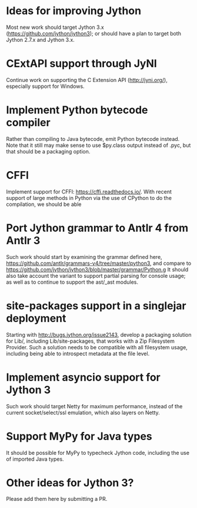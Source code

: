 # Ideas for improving Jython

Most new work should target Jython 3.x
(https://github.com/jython/jython3); or should have a plan to target
both Jython 2.7.x and Jython 3.x.

# CExtAPI support through JyNI

Continue work on supporting the C Extension API (http://jyni.org/),
especially support for Windows.

# Implement Python bytecode compiler

Rather than compiling to Java bytecode, emit Python bytecode
instead. Note that it still may make sense to use $py.class output
instead of .pyc, but that should be a packaging option.

# CFFI

Implement support for CFFI: https://cffi.readthedocs.io/. With recent
support of large methods in Python via the use of CPython to do the
compilation, we should be able

# Port Jython grammar to Antlr 4 from Antlr 3

Such work should start by examining the grammar defined here,
https://github.com/antlr/grammars-v4/tree/master/python3, and compare
to https://github.com/jython/jython3/blob/master/grammar/Python.g It
should also take account the variant to support partial parsing for
console usage; as well as to continue to support the ast/_ast modules.

# site-packages support in a singlejar deployment

Starting with http://bugs.jython.org/issue2143, develop a packaging
solution for Lib/, including Lib/site-packages, that works with a Zip
Filesystem Provider. Such a solution needs to be compatible with all
filesystem usage, including being able to introspect metadata at the
file level.

# Implement asyncio support for Jython 3

Such work should target Netty for maximum performance, instead of the
current socket/select/ssl emulation, which also layers on Netty.

# Support MyPy for Java types

It should be possible for MyPy to typecheck Jython code, including the
use of imported Java types.

# Other ideas for Jython 3?

Please add them here by submitting a PR.
